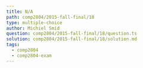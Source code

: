```yaml
---
title: N/A
path: comp2804/2015-fall-final/18
type: multiple-choice
author: Michiel Smid
question: comp2804/2015-fall-final/18/question.ts
solution: comp2804/2015-fall-final/18/solution.md
tags:
  - comp2804
  - comp2804-exam
---
```

